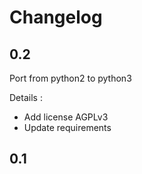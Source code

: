 # Changelog

## 0.2

Port from python2 to python3

Details :
 * Add license AGPLv3
 * Update requirements

## 0.1